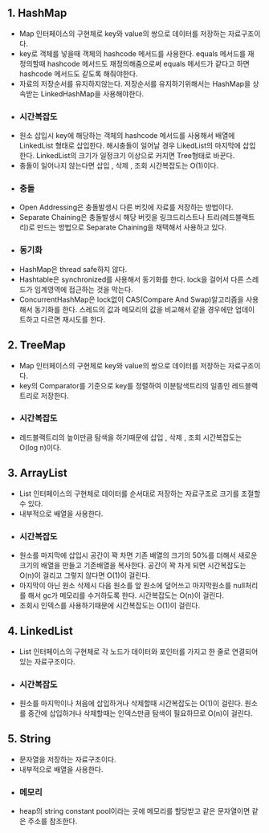 ## 1. HashMap
* Map 인터페이스의 구현체로 key와 value의 쌍으로 데이터를 저장하는 자료구조이다.
* key로 객체를 넣을때 객체의 hashcode 메서드를 사용한다. equals 메서드를 재정의할때
hashcode 메서드도 재정의해줌으로써 equals 메서드가 같다고 하면 hashcode 메서드도 같도록
해줘야한다.
* 자료의 저장순서를 유지하지않는다. 저장순서를 유지하기위해서는 HashMap을 상속받는 LinkedHashMap을
사용해야한다.
* ### 시간복잡도
* 원소 삽입시 key에 해당하는 객체의 hashcode 메서드를 사용해서 배열에 LinkedList 형태로 삽입한다.
해시충돌이 일어날 경우 LikedList의 마지막에 삽입한다. LinkedList의 크기가 일정크기 이상으로
커지면 Tree형태로 바꾼다. 
* 충돌이 일어나지 않는다면 삽입 , 삭제 , 조회 시간복잡도는 O(1)이다.
* ### 충돌
* Open Addressing은 충돌발생시 다른 버킷에 자료를 저장하는 방법이다.
* Separate Chaining은 충돌발생시 해당 버킷을 링크드리스트나 트리(레드블랙트리)로 만드는 방법으로
Separate Chaining을 채택해서 사용하고 있다.
* ### 동기화
* HashMap은 thread safe하지 않다. 
* Hashtable은 synchronized를 사용해서 동기화를 한다. lock을 걸어서 다른 스레드가 
임계영역에 접근하는 것을 막는다. 
* ConcurrentHashMap은 lock없이 CAS(Compare And Swap)알고리즘을 사용해서 동기화를 한다.
스레드의 값과 메모리의 값을 비교해서 같을 경우에만 업데이트하고 다르면 재시도를 한다.

## 2. TreeMap
* Map 인터페이스의 구현체로 key와 value의 쌍으로 데이터를 저장하는 자료구조이다.
* key의 Comparator를 기준으로 key를 정렬하여 이분탐색트리의 일종인 레드블랙트리로 저장한다.
* ### 시간복잡도
* 레드블랙트리의 높이만큼 탐색을 하기때문에 삽입 , 삭제 , 조회 시간복잡도는 O(log n)이다.

## 3. ArrayList
* List 인터페이스의 구현체로 데이터를 순서대로 저장하는 자료구조로 크기를 조절할 수 있다. 
* 내부적으로 배열을 사용한다.
* ### 시간복잡도
* 원소를 마지막에 삽입시 공간이 꽉 차면 기존 배열의 크기의 50%를 더해서 새로운 크기의 배열을 
만들고 기존배열을 복사한다. 공간이 꽉 차게 되면 시간복잡도는 O(n)이 걸리고 그렇지 않다면 O(1)이 걸린다. 
* 마지막이 아닌 원소 삭제시 다음 원소를 앞 원소에 덮어쓰고 마지막원소를 null처리를 해서 gc가
메모리를 수거하도록 한다. 시간복잡도는 O(n)이 걸린다. 
* 조회시 인덱스를 사용하기때문에 시간복잡도는 O(1)이 걸린다.

## 4. LinkedList
* List 인터페이스의 구현체로 각 노드가 데이터와 포인터를 가지고 한 줄로 연결되어있는 자료구조이다.
* ### 시간복잡도
* 원소를 마지막이나 처음에 삽입하거나 삭제할때 시간복잡도는 O(1)이 걸린다. 원소를 중간에 삽입하거나
삭제할때는 인덱스만큼 탐색이 필요하므로 O(n)이 걸린다. 

## 5. String
* 문자열을 저장하는 자료구조이다.
* 내부적으로 배열을 사용한다.
* ### 메모리
* heap의 string constant pool이라는 곳에 메모리를 할당받고 같은 문자열이면 
같은 주소를 참조한다. 



